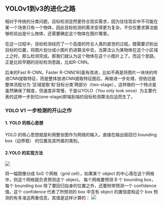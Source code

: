 ## YOLOv1到v3的进化之路

相对于传统的分类问题，目标检测显然更符合现实需求，因为往往现实中不可能在某一个场景只有一个物体，因此目标检测的需求变得更为复杂，不仅仅要求算法能够检验出是什么物体，还需要确定这个物体在图片哪里。

在这一过程中，目标检测经历了一个高度的符合人类的直觉的过程。既需要识别出目标的位置，将图片划分成小图片扔进算法中去，当算法认为某物体在这个小区域上之时，那么检测完成。那我们就认为这个物体在这个小图片上了。而这个思路，正是比较早期的目标检测思路，比如R-CNN。

后来的Fast R-CNN，Faster R-CNN[16]虽有改进，比如不再是将图片一块块的传进CNN提取特征，而是整体放进CNN提取特征图后，再做进一步处理，但依旧是整体流程分为 ‘区域提取’和‘目标分类’两部分（two-stage），这样做的一个特点是虽然确保了精度，但速度非常慢，于是以YOLO（You only look once）为主要代表的这种一步到位(one-stage)即端到端的目标检测算法应运而生了。

### YOLO V1 一步检测的开山之作

#### 1. YOLO 的核心思想

YOLO 的核心思想就是利用整张图作为网络的输入，直接在输出层回归 bounding box（边界框） 的位置及其所属的类别。

#### 2.YOLO 的实现方法


![](/https://img-blog.csdn.net/20180606164153997)

将一幅图像分成 SxS 个网格（grid cell），如果某个 object 的中心落在这个网格中，则这个网格就负责预测这个 object。 每个网格要预测 B 个 bounding box，每个 bounding box 除了要回归自身的位置之外，还要附带预测一个 confidence 值。这个 confidence 代表了所预测的 box 中含有 object 的置信度和这个 box 预测的有多准这两重信息，其值是这样计算的： 
![](/https://img-blog.csdn.net/20180606164218784)
